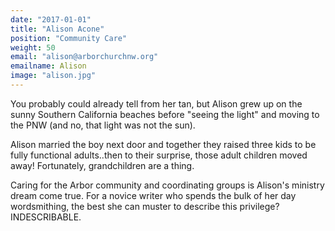 ```yaml
---
date: "2017-01-01"
title: "Alison Acone"
position: "Community Care"
weight: 50
email: "alison@arborchurchnw.org"
emailname: Alison
image: "alison.jpg"
---
```


You probably could already tell from her tan, but Alison grew up on the sunny Southern California beaches before "seeing the light" and moving to the PNW (and no, that light was not the sun).

Alison married the boy next door and together they raised three kids to be fully functional adults..then to their surprise, those adult children moved away! Fortunately, grandchildren are a thing.

Caring for the Arbor community and coordinating groups is Alison's ministry dream come true. For a novice writer who spends the bulk of her day wordsmithing, the best she can muster to describe this privilege? INDESCRIBABLE.


